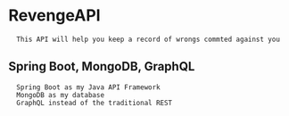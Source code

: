 # RevengeAPI

      This API will help you keep a record of wrongs commted against you
      
      
## Spring Boot, MongoDB, GraphQL

      Spring Boot as my Java API Framework
      MongoDB as my database
      GraphQL instead of the traditional REST
